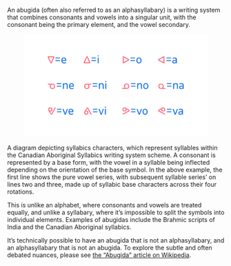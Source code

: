 An abugida (often also referred to as an alphasyllabary) is a writing system that combines consonants and vowels into a singular unit, with the consonant being the primary element, and the vowel secondary. 

<figure>

![INSERT_ALT](images/thumbnail.svg)

</figure>
<figcaption>A diagram depicting syllabics characters, which represent syllables within the Canadian Aboriginal Syllabics writing system scheme. A consonant is represented by a base form, with the vowel in a syllable being inflected depending on the orientation of the base symbol. In the above example, the first line shows the pure vowel series, with subsequent syllable series’ on lines two and three, made up of syllabic base characters across their four rotations.</figcaption>

This is unlike an alphabet, where consonants and vowels are treated equally, and unlike a syllabary, where it’s impossible to split the symbols into individual elements. Examples of abugidas include the Brahmic scripts of India and the Canadian Aboriginal syllabics. 

It’s technically possible to have an abugida that is not an alphasyllabary, and an alphasyllabary that is not an abugida. To explore the subtle and often debated nuances, please see [the “Abugida” article on Wikipedia](https://en.wikipedia.org/wiki/Abugida).